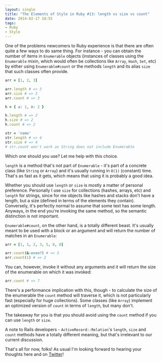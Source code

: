 ```yaml
---
layout: single
title: "The Elements of Style in Ruby #13: length vs size vs count"
date: 2014-02-17 18:55
tags:
- Ruby
- Style
---
```


One of the problems newcomers to Ruby experience is that there are
often quite a few ways to do same thing. For instance - you can obtain
the number of items in `Enumerable` objects (instances of classes
using the `Enumerable` mixin, which would often be collections like
`Array`, `Hash`, `Set`, etc) by either using `Enumerable#count` or the
methods `length` and its alias `size` that such classes often
provide.

``` ruby
arr = [1, 2, 3]

arr.length # => 3
arr.size # => 3
arr.count # => 3

h = { a: 1, b: 2 }

h.length # => 2
h.size # => 2
h.count # => 2

str = 'name'
str.length # => 4
str.size # => 4
# str.count won't work as String does not include Enumerable
```

Which one should you use? Let me help with this choice.

`length` is a method that's not part of `Enumerable` - it's part of a
concrete class (like `String` or `Array`) and it's usually running in
`O(1)` (constant) time. That's as fast as it gets, which means that
using it is probably a good idea.

Whether you should use `length` or `size` is mostly a matter of
personal preference.  Personally I use `size` for collections (hashes,
arrays, etc) and `length` for strings, since for me objects like
hashes and stacks don't have a length, but a size (defined in terms of
the elements they contain). Conversely, it's perfectly normal to
assume that some text has some length. Anyways, in the end you're
invoking the same method, so the semantic distinction is not
important.

`Enumerable#count`, on the other hand, is a totally different
beast. It's usually meant to be used with a block or an argument and
will return the number of matches in an `Enumerable`:

``` ruby
arr = [1, 1, 2, 3, 5, 6, 8]

arr.count(&:even?) # => 3
arr.count(1) # => 2
```

You can, however, invoke it without any arguments and it will return the size of the enumerable on which it was invoked:

``` ruby
arr.count # => 7
```

There's a performance implication with this, though - to calculate the
size of the enumerable the `count` method will traverse it, which is
not particularly fast (especially for huge collections). Some classes
(like `Array`) implement an optimized version of `count` in terms of
`length`, but many don't.

The takeaway for you is that you should
avoid using the `count` method if you can use `length` or `size`.

A note to Rails developers - `ActiveRecord::Relation`'s `length`,
`size` and `count` methods have a totally different meaning, but that's
irrelevant to our current discussion.

That's all for now, folks! As usual I'm looking forward to hearing your thoughts here and on
[Twitter](http://twitter.com/bbatsov)!
